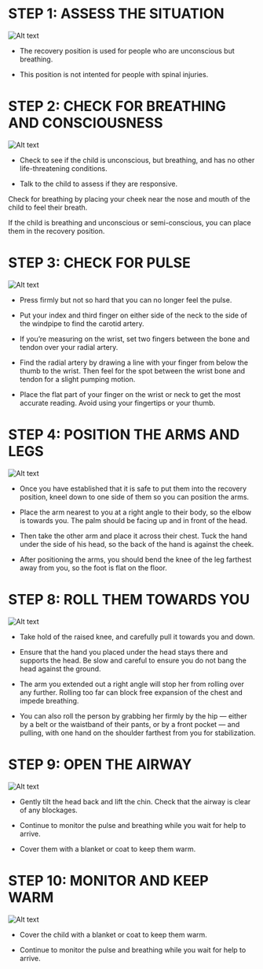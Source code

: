 # STEP 1: ASSESS THE SITUATION
![Alt text](/Images/AdultShock/adultShock9.jpg)

- The recovery position is used for people who are unconscious but breathing.

- This position is not intented for people with spinal injuries.

# STEP 2: CHECK FOR BREATHING AND CONSCIOUSNESS

![Alt text](/Images/AdultShock/adultShock2.jpg)

- Check to see if the child is unconscious, but breathing, and has no other life-threatening conditions.

- Talk to the child to assess if they are responsive.

Check for breathing by placing your cheek near the nose and mouth of the child to feel their breath.

If the child is breathing and unconscious or semi-conscious, you can place them in the recovery position.
 
# STEP 3: CHECK FOR PULSE

![Alt text](/Images/AdultShock/adultShock7.jpg)

- Press firmly but not so hard that you can no longer feel the pulse.

- Put your index and third finger on either side of the neck to the side of the  windpipe to find the carotid artery.

- If you’re measuring on the wrist, set two fingers between the bone and tendon over your radial artery.

- Find the radial artery by drawing a line with your finger from below the thumb to the wrist. Then feel for the spot between the wrist bone and tendon for a slight pumping motion.

- Place the flat part of your finger on the wrist or neck to get the most accurate reading. Avoid using your fingertips or your thumb.

# STEP 4: POSITION THE ARMS AND LEGS

![Alt text](/Images/AdultShock/adultShock3.jpg)

- Once you have established that it is safe to put them into the recovery position, kneel down to one side of them so you can position the arms.

- Place the arm nearest to you at a right angle to their body, so the elbow is towards you. The palm should be facing up and in front of the head.

- Then take the other arm and place it across their chest. Tuck the hand under the side of his head, so the back of the hand is against the cheek.

- After positioning the arms, you should bend the knee of the leg farthest away from you, so the foot is flat on the floor.

# STEP 8: ROLL THEM TOWARDS YOU

![Alt text](/Images/AdultShock/adultShock4.jpg)

- Take hold of the raised knee, and carefully pull it towards you and down.

- Ensure that the hand you placed under the head stays there and supports the head. Be slow and careful to ensure you do not bang the head against the ground.

- The arm you extended out a right angle will stop her from rolling over any further. Rolling too far can block free expansion of the chest and impede breathing.

- You can also roll the person by grabbing her firmly by the hip — either by a belt or the waistband of their pants, or by a front pocket — and pulling, with one hand on the shoulder farthest from you for stabilization.

# STEP 9: OPEN THE AIRWAY

![Alt text](/Images/AdultCPR/adultCPR25.jpg)

- Gently tilt the head back and lift the chin. Check that the airway is clear of any blockages.

- Continue to monitor the pulse and breathing while you wait for help to arrive.

- Cover them with a blanket or coat to keep them warm.

# STEP 10: MONITOR AND KEEP WARM

![Alt text](/Images/AdultCPR/adultCPR20.jpg)

- Cover the child with a blanket or coat to keep them warm.

- Continue to monitor the pulse and breathing while you wait for help to arrive.
